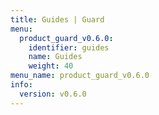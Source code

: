 ```yaml
---
title: Guides | Guard
menu:
  product_guard_v0.6.0:
    identifier: guides
    name: Guides
    weight: 40
menu_name: product_guard_v0.6.0
info:
  version: v0.6.0
---
```


